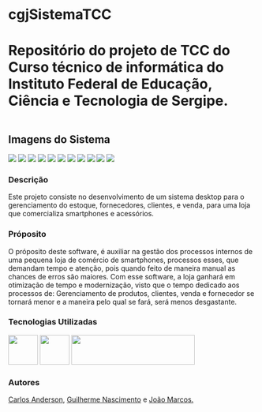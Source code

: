 # cgjSistemaTCC
<h1> Repositório do projeto de TCC do Curso técnico de informática do Instituto Federal de Educação, Ciência e Tecnologia de Sergipe.</h1>
<div style='display:inline-block'>
  <h2>Imagens do Sistema</h2>
  <img src="https://github.com/SilvaMarcosJoao/cgjSistemaTCC/blob/master/screenshots/telaLogin.png"/>
  <img src="https://github.com/SilvaMarcosJoao/cgjSistemaTCC/blob/master/screenshots/telaAlteraSenha.png"/>
  <img src="https://github.com/SilvaMarcosJoao/cgjSistemaTCC/blob/master/screenshots/telaPrincipal.png"/>
  <img src="https://github.com/SilvaMarcosJoao/cgjSistemaTCC/blob/master/screenshots/telaCategoriaProdutos.png"/>
  <img src="https://github.com/SilvaMarcosJoao/cgjSistemaTCC/blob/master/screenshots/telaCliente.png"/>
  <img src="https://github.com/SilvaMarcosJoao/cgjSistemaTCC/blob/master/screenshots/telaFornecedor.png"/>
  <img src="https://github.com/SilvaMarcosJoao/cgjSistemaTCC/blob/master/screenshots/telaFornecimento.png"/>
  <img src="https://github.com/SilvaMarcosJoao/cgjSistemaTCC/blob/master/screenshots/telaProduto.png"/>
  <img src="https://github.com/SilvaMarcosJoao/cgjSistemaTCC/blob/master/screenshots/telaAlterar.png"/>
  <img src="https://github.com/SilvaMarcosJoao/cgjSistemaTCC/blob/master/screenshots/telaVenda.png"/>
  <img src="https://github.com/SilvaMarcosJoao/cgjSistemaTCC/blob/master/screenshots/telaRelatorio.png"/>
  <h3>Descrição</h3>
  <p>Este projeto consiste no desenvolvimento de um sistema desktop para o gerenciamento do estoque, fornecedores, clientes, e venda, para uma
    loja que comercializa smartphones e acessórios.</p>
  <h3>Próposito</h3>
  <p>O próposito deste software, é auxiliar na gestão dos processos internos de uma pequena loja de comércio de 
   smartphones, processos esses, que demandam tempo e atenção, pois quando feito de maneira manual as chances de erros são maiores. Com esse 
   software, a loja ganhará em otimização de tempo e modernização, visto que o tempo dedicado aos processos de: Gerenciamento de produtos, clientes, venda e fornecedor se tornará menor e a maneira pelo qual se fará, será menos desgastante.</p>
  <h3>Tecnologias Utilizadas</h3>
  <img src="https://cdn.jsdelivr.net/gh/devicons/devicon/icons/python/python-original-wordmark.svg" width=60, height=60/>
  <img src="https://cdn.jsdelivr.net/gh/devicons/devicon/icons/sqlite/sqlite-original-wordmark.svg" width=60, height=60/>
  <img src="https://programacionfacil.org/blog/wp-content/uploads/2023/02/xcustom-tkinter-logo-programacionfacil-org.png.pagespeed.ic.OmtINr0Vwi.webp" width=250, height=60/>     
  <h3>Autores</h3>
  <p>
    <a href="https://github.com/CarlosAnderson25">Carlos Anderson</a>, 
    <a href="https://github.com/Guisotnas">Guilherme Nascimento</a> e 
    <a href="https://github.com/SilvaMarcosJoao">João Marcos.</a></p>
</div>


